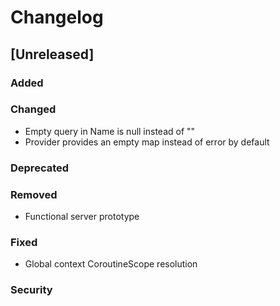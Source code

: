 # Changelog

## [Unreleased]
### Added

### Changed
- Empty query in Name is null instead of ""
- Provider provides an empty map instead of error by default

### Deprecated

### Removed
- Functional server prototype

### Fixed
- Global context CoroutineScope resolution

### Security
